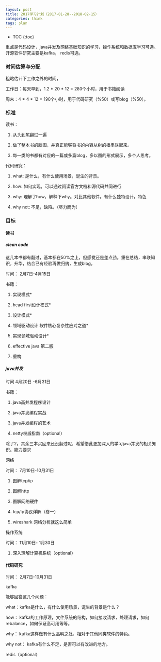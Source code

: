```yaml
---
layout: post
title: 2017学习计划（2017-01-28--2018-02-15）
categories: think
tags: plan
---
```


* TOC
{:toc}

重点是代码设计，java并发及网络基础知识的学习，操作系统和数据库学习可选。开源软件研究主要是kafka， redis可选。

### 时间估算与分配

粗略估计下工作之外的时间，

工作日：每天早到，1.2 * 20 * 12 = 280个小时，用于书籍阅读

周末：4 * 4 * 12 = 190个小时，用于代码研究（%50）或写blog（%50）。

### 标准

读书：

1. 从头到尾翻过一遍

2. 做了整本书的脑图，并真正能够将书的内容从树的根串联起来。

3. 每一类的书都有对应的一篇或多篇blog，多以图的形式展示，多个人思考。

代码研究：

1. what: 是什么，有什么使用场景，诞生的背景。

2. how: 如何实现，可以通过阅读官方文档和源代码共同进行

3. why: 理解了how，解释下why。对比其他软件，有什么独特设计，特色

4. why not: 不足，缺陷。（尽力而为）

### 目标

#### 读书

##### clean code

这几本书都有翻过，基本都在50%之上，但感觉还是差点劲。重在总结，串联知识，升华，结合已有经验再做归纳，生成blog。

时间： 2月7日-4月15日 

书籍：

1. 实现模式*

2. head first设计模式*

3. 设计模式*

4. 领域驱动设计 软件核心复杂性应对之道*

5. 实现领域驱动设计*

6. effective java 第二版

7. 重构

##### java并发

时间 4月20日 -6月31日

书籍：

1. java高并发程序设计

2. java并发编程实战

3. java并发编程的艺术

4. netty权威指南（optional）

除了2，其余三本买回来还没翻过呢，希望借此更加深入的学习java并发的相关知识。能力要求

网络

时间： 7月10日-10月31日

1. 图解tcp/ip

2. 图解http

3. 图解网络硬件

4. tcp/ip协议详解（卷一）

5. wireshark 网络分析就这么简单

操作系统

时间： 11月10日- 1月30日

1. 深入理解计算机系统（optional）

#### 代码研究

时间： 2月7日-10月31日

kafka

能够回答这几个问题：

what：kafka是什么，有什么使用场景，诞生的背景是什么？

how： kafka的工作原理，文件系统的结构，如何接收请求，处理请求，如何rebalance，如何保证高可用等等。

why： kafka这样做有什么高明之处，相对于其他同类软件的特色。

why not： kafka有什么不足，是否可以有改进的地方。

redis（optional）
